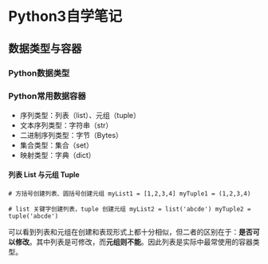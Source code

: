 # Python3自学笔记

## 数据类型与容器
### Python数据类型

### Python常用数据容器
-   序列类型：列表（list）、元组（tuple）
-   文本序列类型：字符串（str）
-   二进制序列类型：字节（Bytes）
-   集合类型：集合（set）
-   映射类型：字典（dict）


#### 列表 List 与元组 Tuple
```
# 方括号创建列表、圆括号创建元组 myList1 = [1,2,3,4] myTuple1 = (1,2,3,4) 

# list 关键字创建列表，tuple 创建元组 myList2 = list('abcde') myTuple2 = tuple('abcde')

```

可以看到列表和元组在创建和表现形式上都十分相似，但二者的区别在于：**是否可以修改**。其中列表是可修改，而**元组则不能**。因此列表是实际中最常使用的容器类型。